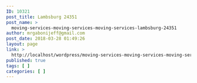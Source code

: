 ```yaml
---
ID: 10321
post_title: Lambsburg 24351
post_name: >
  moving-services-moving-services-moving-services-lambsburg-24351
author: mrgabonijeff@gmail.com
post_date: 2018-03-28 01:49:26
layout: page
link: >
  http://localhost/wordpress/moving-services-moving-services-moving-services-lambsburg-24351/
published: true
tags: [ ]
categories: [ ]
---
```

